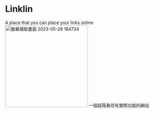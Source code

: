 # Linklin
A place that you can place your links online
<img width="268" alt="螢幕擷取畫面 2023-05-28 184734" src="https://github.com/TLcut/Linklin/assets/113696966/0ed0c75a-e54e-4e70-b373-7e84144b2d13">
一個超陽春但有實際功能的網站
